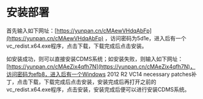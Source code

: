 # **安装部署**

首先输入如下网址：[https://yunpan.cn/cMAewVHdqAbFp](https://yunpan.cn/cMAewVHdqAbFp) ，访问密码为5d1e，进入后有一个vc\_redist.x64.exe程序，点击下载，下载完成后点击安装。

如安装成功，则可以直接安装CDMS系统；如安装失败，则输入如下网址：[https://yunpan.cn/cMAeZix4qfh7N](https://yunpan.cn/cMAeZix4qfh7N)，访问密码为efb8，进入后有一个Windows 2012 R2 VC14 necessary patches补丁，点击下载，下载完成后点击安装，安装完成后再打开之前的vc\_redist.x64.exe程序，点击安装，安装完成后便可以进行安装CDMS系统。

